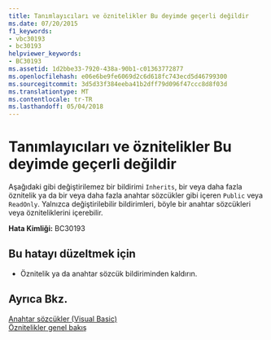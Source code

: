 ```yaml
---
title: Tanımlayıcıları ve öznitelikler Bu deyimde geçerli değildir
ms.date: 07/20/2015
f1_keywords:
- vbc30193
- bc30193
helpviewer_keywords:
- BC30193
ms.assetid: 1d2bbe33-7920-438a-90b1-c01363772877
ms.openlocfilehash: e06e6be9fe6069d2c6d618fc743ecd5d46799300
ms.sourcegitcommit: 3d5d33f384eeba41b2dff79d096f47ccc8d8f03d
ms.translationtype: MT
ms.contentlocale: tr-TR
ms.lasthandoff: 05/04/2018
---
```

# <a name="specifiers-and-attributes-are-not-valid-on-this-statement"></a>Tanımlayıcıları ve öznitelikler Bu deyimde geçerli değildir
Aşağıdaki gibi değiştirilemez bir bildirimi `Inherits`, bir veya daha fazla öznitelik ya da bir veya daha fazla anahtar sözcükler gibi içeren `Public` veya `ReadOnly`. Yalnızca değiştirilebilir bildirimleri, böyle bir anahtar sözcükleri veya özniteliklerini içerebilir.  
  
 **Hata Kimliği:** BC30193  
  
## <a name="to-correct-this-error"></a>Bu hatayı düzeltmek için  
  
-   Öznitelik ya da anahtar sözcük bildiriminden kaldırın.  
  
## <a name="see-also"></a>Ayrıca Bkz.  
 [Anahtar sözcükler (Visual Basic)](~/docs/visual-basic/language-reference/keywords/index.md)  
 [Öznitelikler genel bakış](~/docs/visual-basic/programming-guide/concepts/attributes/index.md)
